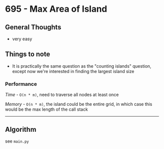# 695 - Max Area of Island

## General Thoughts
- very easy

## Things to note
- It is practically the same question as the "counting islands" question, except now we're interested in finding the largest island size

### Performance

*Time* - `O(n * m)`, need to traverse all nodes at least once

*Memory* - `O(n * m)`, the island could be the entire grid, in which case this would be the max length of the call stack

---

## Algorithm
see `main.py`
